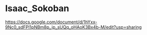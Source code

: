 # Isaac_Sokoban
https://docs.google.com/document/d/1hYxx-9Nc0_sdFPl1pNBm8p_jp_sUQq_oHAoK3Bx4b-M/edit?usp=sharing
